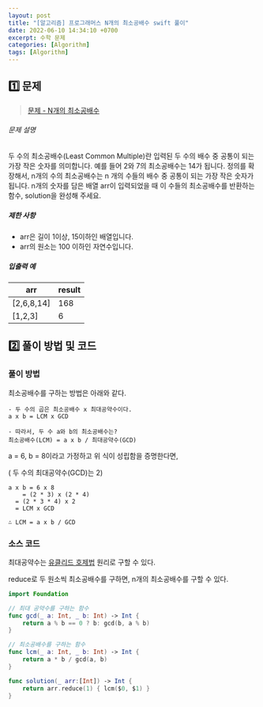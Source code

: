 ```yaml
---
layout: post
title: "[알고리즘] 프로그래머스 N개의 최소공배수 swift 풀이"
date: 2022-06-10 14:34:10 +0700
excerpt: 수학 문제
categories: [Algorithm]
tags: [Algorithm]
---
```


## **1️⃣ 문제**

> [문제 - N개의 최소공배수](https://programmers.co.kr/learn/courses/30/lessons/12953)

###### 문제 설명

두 수의 최소공배수(Least Common Multiple)란 입력된 두 수의 배수 중 공통이 되는 가장 작은 숫자를 의미합니다. 예를 들어 2와 7의 최소공배수는 14가 됩니다. 정의를 확장해서, n개의 수의 최소공배수는 n 개의 수들의 배수 중 공통이 되는 가장 작은 숫자가 됩니다. n개의 숫자를 담은 배열 arr이 입력되었을 때 이 수들의 최소공배수를 반환하는 함수, solution을 완성해 주세요.

##### 제한 사항

- arr은 길이 1이상, 15이하인 배열입니다.
- arr의 원소는 100 이하인 자연수입니다.

##### 입출력 예

| arr        | result |
| ---------- | ------ |
| [2,6,8,14] | 168    |
| [1,2,3]    | 6      |



## 2️⃣ 풀이 방법 및 코드

### 풀이 방법

최소공배수를 구하는 방법은 아래와 같다.

```
- 두 수의 곱은 최소공배수 x 최대공약수이다.
a x b = LCM x GCD

- 따라서, 두 수 a와 b의 최소공배수는?
최소공배수(LCM) = a x b / 최대공약수(GCD)
```

a = 6, b = 8이라고 가정하고 위 식이 성립함을 증명한다면,

( 두 수의 최대공약수(GCD)는 2)

```
a x b = 6 x 8
	= (2 * 3) x (2 * 4)
  = (2 * 3 * 4) x 2
  = LCM x GCD

∴ LCM = a x b / GCD
```



### 소스 코드

최대공약수는 [유클리드 호제법](https://github.com/HeegeePark/MyStudySpace/blob/master/Algorithm/Swift%EB%A5%BC%20%ED%99%9C%EC%9A%A9%ED%95%9C%20Data%20Structure%EC%99%80%20Algorithm%20%EA%B0%9C%EB%85%90%20%EC%A0%95%EB%A6%AC.md#115-%EC%9C%A0%ED%81%B4%EB%A6%AC%EB%93%9C-%ED%98%B8%EC%A0%9C%EB%B2%95) 원리로 구할 수 있다.

reduce로 두 원소씩 최소공배수를 구하면, n개의  최소공배수를 구할 수 있다.

``` swift
import Foundation

// 최대 공약수를 구하는 함수
func gcd(_ a: Int, _ b: Int) -> Int {
    return a % b == 0 ? b: gcd(b, a % b)
}

// 최소공배수를 구하는 함수
func lcm(_ a: Int, _ b: Int) -> Int {
    return a * b / gcd(a, b) 
}

func solution(_ arr:[Int]) -> Int {
    return arr.reduce(1) { lcm($0, $1) }
}
```
